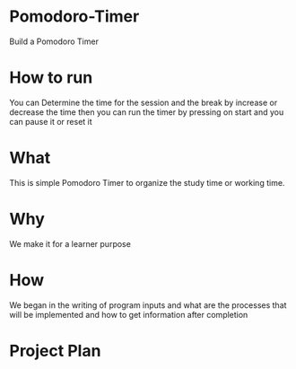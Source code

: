 # Pomodoro-Timer
Build a Pomodoro Timer

# How to run
You can Determine the time for the session and the break by increase or decrease the time then you can run the timer by pressing on start and you can pause it or reset it

# What
This is simple Pomodoro Timer to organize the study time or working time.

# Why
We make it for a learner purpose

# How
We began in the writing of program inputs and what are the processes that will be implemented and how to get information after completion

# Project Plan
